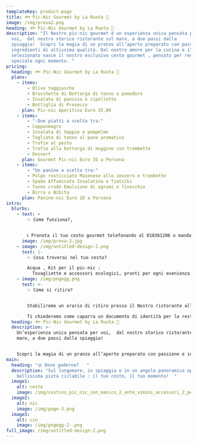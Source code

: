 ```yaml
---
templateKey: product-page
title: 🐟 Pic-Nic Gourmet by La Ruota 🦞
image: /img/prova2.png
heading: 🐟 Pic-Nic Gourmet by La Ruota 🦞
description: "Il Nostro pic-nic gourmet è un esperienza unica pensata per
  voi,  dal nostro storico ristorante sul mare, a due passi dalla
  spiaggia!  Scopri la magia di un pranzo all’aperto preparato con passione e
  ingredienti di altissima qualità. Dal nostro amore per la cucina e il pesce
  selezionato nasce il nostro esclusivo cesto gourmet , pensato per rendere
  speciale ogni momento. "
pricing:
  heading: 🐟 Pic-Nic Gourmet by La Ruota 🦞
  plans:
    - items:
        - Olive taggiasche
        - Bruschette di Bottarga di tonno e pomodoro
        - Insalata di panissa e cipollotto
        - Bottiglia di Prosecco
      plan: Pic-nic Aperitivo Euro 35,00
    - items:
        - "-Due piatti a scelta tra:"
        - Capponmagro
        - Insalata di Seppie e pompelmo
        - Tagliata di tonno al pane aromatico
        - Trofie al pesto
        - Trofie alla bottarga di muggine con trombette
        - Dessert
      plan: Gourmet Pic-nic Euro 35 a Persona
    - items:
        - "Un panino a scelta tra:"
        - Polpo rosticciato Maionese allo zenzero e trombette
        - Spada Affumicato Insalatina e Tzatziki
        - Tonno crudo Emulsione di agrumi e finocchio
        - Birra o Bibita
      plan: Panino-nic Euro 18 a Persona
intro:
  blurbs:
    - text: >
        ✨ Come funziona?,


        📞 Prenota il tuo cesto gourmet telefonando al 018361206 o mandando un Whatsapp entro 24 ore dal ritiro
      image: /img/prova-2.jpg
    - image: /img/untitled-design-2.png
      text: |-
        ✨ Cosa troverai nel tuo cesto?  

        A﻿cqua , Kit per il pic-nic : 
          Tovagliette e accessori ecologici, pronti per ogni evenienza.
    - image: /img/pngegg.png
      text: >-
        ✨ Come si ritira?


        S﻿tabiliremo un orario di ritiro presso il Nostro ristorante alla prenotazione,

        T﻿i chiederemo come caparra un documento di identità per la restituzione del cestino in vimini o lo zaino, e﻿ffettui il pagamento e goditi l'esperienza!
  heading: 🐟 Pic-Nic Gourmet by La Ruota 🦞
  description: >-
    Un’esperienza unica pensata per voi,  dal nostro storico ristorante sul
    mare, a due passi dalla spiaggia!


    Scopri la magia di un pranzo all’aperto preparato con passione e ingredienti di altissima qualità. Dal nostro amore per la cucina e il pesce selezionato nasce il nostro esclusivo cesto gourmet , pensato per rendere speciale ogni momento.
main:
  heading: "🌞 Dove goderne?   "
  description: "Sul lungomare, in spiaggia o in un angolo panoramico oppure sulla
    bellissima pista ciclabile : il tuo cesto, il tuo momento!  "
  image1:
    alt: cesto
    image: /img/cestino_pic_nic_con_manico_2_ante_vimini_accessori_2_persone_fodera_grigia-thumbnail-500x500-70.jpeg
  image2:
    alt: nic
    image: /img/page-3.png
  image3:
    alt: cin
    image: /img/pngegg-2-.png
full_image: /img/untitled-design-2.png
---
```


